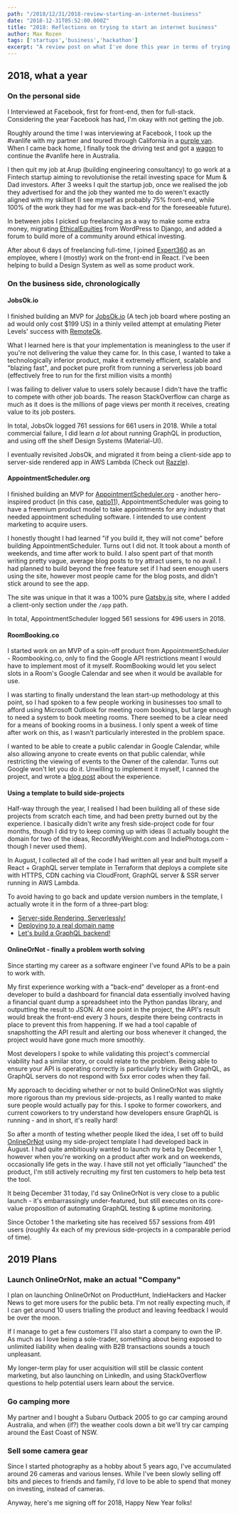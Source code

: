 ```yaml
---
path: "/2018/12/31/2018-review-starting-an-internet-business"
date: "2018-12-31T05:52:00.000Z"
title: "2018: Reflections on trying to start an internet business"
author: Max Rozen
tags: ['startups','business','hackathon']
excerpt: "A review post on what I've done this year in terms of trying to start an Internet business"
---
```


## 2018, what a year

### On the personal side

I Interviewed at Facebook, first for front-end, then for full-stack. Considering the year Facebook has had, I'm okay with not getting the job.

Roughly around the time I was interviewing at Facebook, I took up the #vanlife with my partner and toured through California in a [purple van](https://www.instagram.com/p/Bi2qt2lhDal/). When I came back home, I finally took the driving test and got a [wagon](https://www.instagram.com/p/BnFONoYF5HQ/) to continue the #vanlife here in Australia.

I then quit my job at Arup (building engineering consultancy) to go work at a Fintech startup aiming to revolutionise the retail investing space for Mum & Dad investors. After 3 weeks I quit the startup job, once we realised the job they advertised for and the job they wanted me to do weren't exactly aligned with my skillset (I see myself as probably 75% front-end, while 100% of the work they had for me was back-end for the foreseeable future).

In between jobs I picked up freelancing as a way to make some extra money, migrating [EthicalEquities](https://ethicalequities.com.au) from WordPress to Django, and added a forum to build more of a community around ethical investing.

After about 6 days of freelancing full-time, I joined [Expert360](https://expert360.com) as an employee, where I (mostly) work on the front-end in React. I've been helping to build a Design System as well as some product work.

### On the business side, chronologically

#### JobsOk.io

I finished building an MVP for [JobsOk.io](https://jobsok.io) (A tech job board where posting an ad would only cost $199 US) in a thinly veiled attempt at emulating Pieter Levels' success with [RemoteOk](https://remoteok.io).

What I learned here is that your implementation is meaningless to the user if you're not delivering the value they came for. In this case, I wanted to take a technologically inferior product, make it extremely efficient, scalable and "blazing fast", and pocket pure profit from running a serverless job board (effectively free to run for the first million visits a month)

I was failing to deliver value to users solely because I didn't have the traffic to compete with other job boards. The reason StackOverflow can charge as much as it does is the millions of page views per month it receives, creating value to its job posters.

In total, JobsOk logged 761 sessions for 661 users in 2018. While a total commercial failure, I did learn _a lot_ about running GraphQL in production, and using off the shelf Design Systems (Material-UI).

I eventually revisited JobsOk, and migrated it from being a client-side app to server-side rendered app in AWS Lambda (Check out [Razzle](https://github.com/jaredpalmer/razzle/)).

#### AppointmentScheduler.org

I finished building an MVP for [AppointmentScheduler.org](https://appointmentscheduler.org) - another hero-inspired product (in this case, [patio11](https://www.kalzumeus.com/)), AppointmentScheduler was going to have a freemium product model to take appointments for any industry that needed appointment scheduling software. I intended to use content marketing to acquire users.

I honestly thought I had learned "if you build it, they will not come" before building AppointmentScheduler. Turns out I did not. It took about a month of weekends, and time after work to build. I also spent part of that month writing pretty vague, average blog posts to try attract users, to no avail. I had planned to build beyond the free feature set if I had seen enough users using the site, however most people came for the blog posts, and didn't stick around to see the app.

The site was unique in that it was a 100% pure [Gatsby.js](https://www.gatsbyjs.org/) site, where I added a client-only section under the `/app` path.

In total, AppointmentScheduler logged 561 sessions for 496 users in 2018.

#### RoomBooking.co

I started work on an MVP of a spin-off product from AppointmentScheduler - Roombooking.co, only to find the Google API restrictions meant I would have to implement most of it myself. RoomBooking would let you select slots in a Room's Google Calendar and see when it would be available for use.

I was starting to finally understand the lean start-up methodology at this point, so I had spoken to a few people working in businesses too small to afford using Microsoft Outlook for meeting room bookings, but large enough to need a system to book meeting rooms. There seemed to be a clear need for a means of booking rooms in a business. I only spent a week of time after work on this, as I wasn't particularly interested in the problem space.

I wanted to be able to create a public calendar in Google Calendar, while also allowing anyone to create events on that public calendar, while restricting the viewing of events to the Owner of the calendar. Turns out Google won't let you do it. Unwilling to implement it myself, I canned the project, and wrote a [blog post](https://maxrozen.com/2018/02/26/so-i-had-an-idea) about the experience.

#### Using a template to build side-projects

Half-way through the year, I realised I had been building all of these side projects from scratch each time, and had been pretty burned out by the experience. I basically didn't write any fresh side-project code for four months, though I did try to keep coming up with ideas (I actually bought the domain for two of the ideas, RecordMyWeight.com and IndiePhotogs.com - though I never used them).

In August, I collected all of the code I had written all year and built myself a React + GraphQL server template in Terraform that deploys a complete site with HTTPS, CDN caching via CloudFront, GraphQL server & SSR server running in AWS Lambda.

To avoid having to go back and update version numbers in the template, I actually wrote it in the form of a three-part blog:

* [Server-side Rendering, Serverlessly!](https://maxrozen.com/2018/08/08/start-your-own-app-with-react-part-1/)
* [Deploying to a real domain name](https://maxrozen.com/2018/08/15/start-your-own-app-with-react-part-2/)
* [Let's build a GraphQL backend!](https://maxrozen.com/2018/08/16/start-your-own-app-with-react-part-3/)

#### OnlineOrNot - finally a problem worth solving

Since starting my career as a software engineer I've found APIs to be a pain to work with.

My first experience working with a "back-end" developer as a front-end developer to build a dashboard for financial data essentially involved having a financial quant dump a spreadsheet into the Python pandas library, and outputting the result to JSON. At one point in the project, the API's result would break the front-end every 3 hours, despite there being contracts in place to prevent this from happening. If we had a tool capable of snapshotting the API result and alerting our boss whenever it changed, the project would have gone much more smoothly.

Most developers I spoke to while validating this project's commercial viability had a similar story, or could relate to the problem. Being able to ensure your API is operating correctly is particularly tricky with GraphQL, as GraphQL servers do not respond with 5xx error codes when they fail.

My approach to deciding whether or not to build OnlineOrNot was slightly more rigorous than my previous side-projects, as I really wanted to make sure people would actually pay for this. I spoke to former coworkers, and current coworkers to try understand how developers ensure GraphQL is running - and in short, it's really hard!

So after a month of testing whether people liked the idea, I set off to build [OnlineOrNot](https://onlineornot.com) using my side-project template I had developed back in August. I had quite ambitiously wanted to launch my beta by December 1, however when you're working on a product after work and on weekends, occasionally life gets in the way. I have still not yet officially "launched" the product, I'm still actively recruiting my first ten customers to help beta test the tool.

It being December 31 today, I'd say OnlineOrNot is very close to a public launch - it's embarrassingly under-featured, but still executes on its core-value proposition of automating GraphQL testing & uptime monitoring.

Since October 1 the marketing site has received 557 sessions from 491 users (roughly 4x each of my previous side-projects in a comparable period of time).

## 2019 Plans

### Launch OnlineOrNot, make an actual "Company"

I plan on launching OnlineOrNot on ProductHunt, IndieHackers and Hacker News to get more users for the public beta. I'm not really expecting much, if I can get around 10 users trialling the product and leaving feedback I would be over the moon.

If I manage to get a few customers I'll also start a company to own the IP. As much as I love being a sole-trader, something about being exposed to unlimited liability when dealing with B2B transactions sounds a touch unpleasant.

My longer-term play for user acquisition will still be classic content marketing, but also launching on LinkedIn, and using StackOverflow questions to help potential users learn about the service.

### Go camping more

My partner and I bought a Subaru Outback 2005 to go car camping around Australia, and when (if?) the weather cools down a bit we'll try car camping around the East Coast of NSW.

### Sell some camera gear

Since I started photography as a hobby about 5 years ago, I've accumulated around 26 cameras and various lenses. While I've been slowly selling off bits and pieces to friends and family, I'd love to be able to spend that money on investing, instead of cameras.

Anyway, here's me signing off for 2018, Happy New Year folks!
